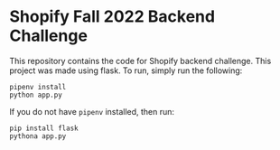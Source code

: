 # Shopify Fall 2022 Backend Challenge

This repository contains the code for Shopify backend challenge. This project was made using flask. To run, simply run the following:

```
pipenv install
python app.py
```

If you do not have `pipenv` installed, then run:

```
pip install flask
pythona app.py
```